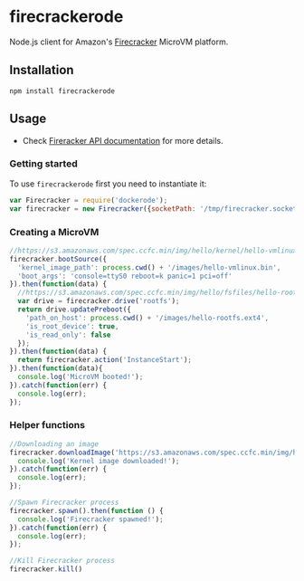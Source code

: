 # firecrackerode

Node.js client for Amazon's [Firecracker](http://firecracker-microvm.io) MicroVM platform.

## Installation

`npm install firecrackerode`

## Usage

 * Check [Fireracker API documentation](https://github.com/firecracker-microvm/firecracker/blob/master/src/api_server/swagger/firecracker.yaml) for more details.
 

### Getting started

To use `firecrackerode` first you need to instantiate it:

``` js
var Firecracker = require('dockerode');
var firecracker = new Firecracker({socketPath: '/tmp/firecracker.socket'});
```

### Creating a MicroVM

``` js
//https://s3.amazonaws.com/spec.ccfc.min/img/hello/kernel/hello-vmlinux.bin
firecracker.bootSource({
  'kernel_image_path': process.cwd() + '/images/hello-vmlinux.bin',
  'boot_args': 'console=ttyS0 reboot=k panic=1 pci=off'
}).then(function(data) {
  //https://s3.amazonaws.com/spec.ccfc.min/img/hello/fsfiles/hello-rootfs.ext4
  var drive = firecracker.drive('rootfs');
  return drive.updatePreboot({
    'path_on_host': process.cwd() + '/images/hello-rootfs.ext4',
    'is_root_device': true,
    'is_read_only': false
  });
}).then(function(data) {
  return firecracker.action('InstanceStart');
}).then(function(data){
  console.log('MicroVM booted!');
}).catch(function(err) {
  console.log(err);
});
```

### Helper functions

``` js
//Downloading an image
firecracker.downloadImage('https://s3.amazonaws.com/spec.ccfc.min/img/hello/kernel/hello-vmlinux.bin', os.tmpdir() + '/hello-vmlinux.bin').then(function () {
  console.log('Kernel image downloaded!');
}).catch(function(err) {
  console.log(err);
});

//Spawn Firecracker process
firecracker.spawn().then(function () {
  console.log('Firecracker spawned!');
}).catch(function(err) {
  console.log(err);
});

//Kill Firecracker process
firecracker.kill()

```